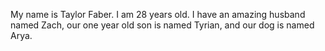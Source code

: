 
My name is Taylor Faber. I am 28 years old. I have an amazing husband named Zach, our one year old son is named Tyrian, and our dog is named Arya.

